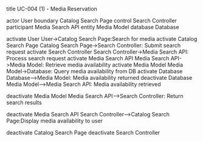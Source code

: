 title UC-004 (1) - Media Reservation

actor User
boundary Catalog Search Page
control Search Controller
participant Media Search API
entity Media Model
database Database

activate User
 User->Catalog Search Page:Search for media
activate Catalog Search Page
Catalog Search Page->Search Controller: Submit search request
activate Search Controller
Search Controller->Media Search API: Process search request
activate Media Search API
Media Search API->Media Model: Retrieve media availability
activate Media Model
Media Model->Database: Query media availability from DB
activate Database
Database-->Media Model: Media availability returned
deactivate Database
Media Model-->Media Search API: Media availability retrieved

deactivate Media Model
Media Search API-->Search Controller: Return search results

deactivate Media Search API
Search Controller-->Catalog Search Page:Display media availability to user

deactivate Catalog Search Page
deactivate Search Controller

